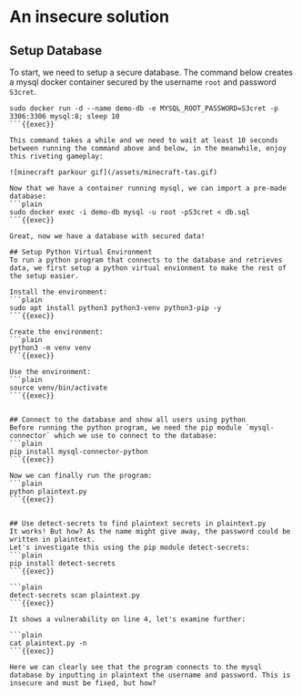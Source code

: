 # An insecure solution
## Setup Database
To start, we need to setup a secure database. The command below creates a mysql docker container secured by the username `root` and password `S3cret`.
```plain
sudo docker run -d --name demo-db -e MYSQL_ROOT_PASSWORD=S3cret -p 3306:3306 mysql:8; sleep 10
```{{exec}}

This command takes a while and we need to wait at least 10 seconds between running the command above and below, in the meanwhile, enjoy this riveting gameplay:

![minecraft parkour gif](/assets/minecraft-tas.gif)

Now that we have a container running mysql, we can import a pre-made database: 
```plain
sudo docker exec -i demo-db mysql -u root -pS3cret < db.sql
```{{exec}}

Great, now we have a database with secured data!

## Setup Python Virtual Environment
To run a python program that connects to the database and retrieves data, we first setup a python virtual envionment to make the rest of the setup easier.

Install the environment:
```plain
sudo apt install python3 python3-venv python3-pip -y
```{{exec}}

Create the environment:
```plain
python3 -m venv venv
```{{exec}}

Use the environment:
```plain
source venv/bin/activate
```{{exec}}


## Connect to the database and show all users using python
Before running the python program, we need the pip module `mysql-connector` which we use to connect to the database:  
```plain
pip install mysql-connector-python
```{{exec}}

Now we can finally run the program:
```plain
python plaintext.py
```{{exec}}


## Use detect-secrets to find plaintext secrets in plaintext.py
It works! But how? As the name might give away, the password could be written in plaintext. 
Let's investigate this using the pip module detect-secrets:
```plain
pip install detect-secrets
```{{exec}}

```plain
detect-secrets scan plaintext.py
```{{exec}}

It shows a vulnerability on line 4, let's examine further:

```plain
cat plaintext.py -n
```{{exec}}

Here we can clearly see that the program connects to the mysql database by inputting in plaintext the username and password. This is insecure and must be fixed, but how?
